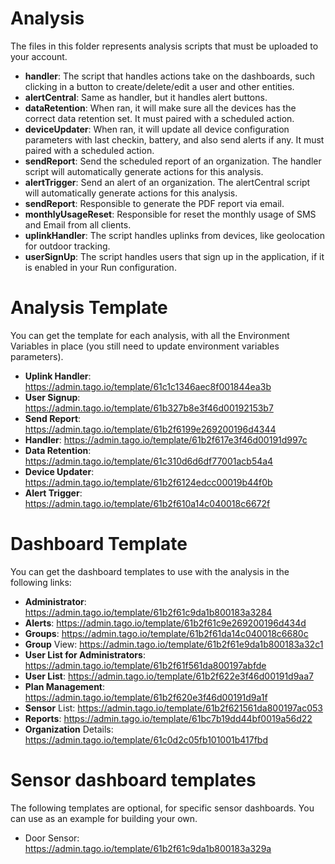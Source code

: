 # Analysis
The files in this folder represents analysis scripts that must be uploaded to your account.

* **handler**: The script that handles actions take on the dashboards, such clicking in a button to create/delete/edit a user and other entities.
* **alertCentral**: Same as handler, but it handles alert buttons.
* **dataRetention**: When ran, it will make sure all the devices has the correct data retention set. It must paired with a scheduled action.
* **deviceUpdater**: When ran, it will update all device configuration parameters with last checkin, battery, and also send alerts if any. It must paired with a scheduled action.
* **sendReport**: Send the scheduled report of an organization. The handler script will automatically generate actions for this analysis.
* **alertTrigger**:  Send an alert of an organization. The alertCentral script will automatically generate actions for this analysis.
* **sendReport**: Responsible to generate the PDF report via email.
* **monthlyUsageReset**: Responsible for reset the monthly usage of SMS and Email from all clients.
* **uplinkHandler**: The script handles uplinks from devices, like geolocation for outdoor tracking.
* **userSignUp**: The script handles users that sign up in the application, if it is enabled in your Run configuration.

# Analysis Template
You can get the template for each analysis, with all the Environment Variables in place (you still need to update environment variables parameters).

* **Uplink Handler**: https://admin.tago.io/template/61c1c1346aec8f001844ea3b 
* **User Signup**:  https://admin.tago.io/template/61b327b8e3f46d00192153b7
* **Send Report**: https://admin.tago.io/template/61b2f6199e269200196d4344
* **Handler**: https://admin.tago.io/template/61b2f617e3f46d00191d997c 
* **Data Retention**: https://admin.tago.io/template/61c310d6d6df77001acb54a4
* **Device Updater**: https://admin.tago.io/template/61b2f6124edcc00019b44f0b
* **Alert Trigger**: https://admin.tago.io/template/61b2f610a14c040018c6672f

# Dashboard Template
You can get the dashboard templates to use with the analysis in the following links:
* **Administrator**: https://admin.tago.io/template/61b2f61c9da1b800183a3284
* **Alerts**: https://admin.tago.io/template/61b2f61c9e269200196d434d
* **Groups**: https://admin.tago.io/template/61b2f61da14c040018c6680c
* **Group** View: https://admin.tago.io/template/61b2f61e9da1b800183a32c1
* **User List for Administrators**: https://admin.tago.io/template/61b2f61f561da800197abfde
* **User List**: https://admin.tago.io/template/61b2f622e3f46d00191d9aa7
* **Plan Management**: https://admin.tago.io/template/61b2f620e3f46d00191d9a1f
* **Sensor** List: https://admin.tago.io/template/61b2f621561da800197ac053
* **Reports**: https://admin.tago.io/template/61bc7b19dd44bf0019a56d22
* **Organization** Details: https://admin.tago.io/template/61c0d2c05fb101001b417fbd

# Sensor dashboard templates
The following templates are optional, for specific sensor dashboards. You can use as an example for building your own.
* Door Sensor: https://admin.tago.io/template/61b2f61c9da1b800183a329a
